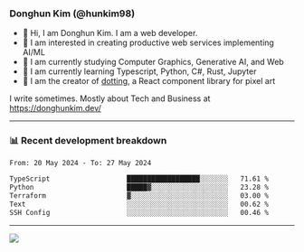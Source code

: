 ### Donghun Kim (@hunkim98)

- 👋 Hi, I am Donghun Kim. I am a web developer. 
- 🤔 I am interested in creating productive web services implementing AI/ML
- 🔭 I am currently studying Computer Graphics, Generative AI, and Web 
- 🌱 I am currently learning Typescript, Python, C#, Rust, Jupyter
- 🎨 I am the creator of [dotting](https://github.com/hunkim98/dotting), a React component library for pixel art

I write sometimes. Mostly about Tech and Business at https://donghunkim.dev/

---
### 📊 Recent development breakdown
<!--START_SECTION:waka-->

```txt
From: 20 May 2024 - To: 27 May 2024

TypeScript                   ██████████████████░░░░░░░   71.61 %
Python                       █████▓░░░░░░░░░░░░░░░░░░░   23.28 %
Terraform                    ▓░░░░░░░░░░░░░░░░░░░░░░░░   03.00 %
Text                         ░░░░░░░░░░░░░░░░░░░░░░░░░   00.62 %
SSH Config                   ░░░░░░░░░░░░░░░░░░░░░░░░░   00.46 %
```

<!--END_SECTION:waka-->
---

<!-- <div align='center'> -->
  <img align="center" src="https://github-readme-stats.vercel.app/api?username=hunkim98&theme=dark&show_icons=true"/>
<!-- </div> -->
<!--
**hunkim98/hunkim98** is a ✨ _special_ ✨ repository because its `README.md` (this file) appears on your GitHub profile.

Here are some ideas to get you started:

- 🔭 I’m currently working on ...
- 🌱 I’m currently learning ...
- 👯 I’m looking to collaborate on ...
- 🤔 I’m looking for help with ...
- 💬 Ask me about ...
- 📫 How to reach me: ...
- 😄 Pronouns: ...
- ⚡ Fun fact: ...
-->
